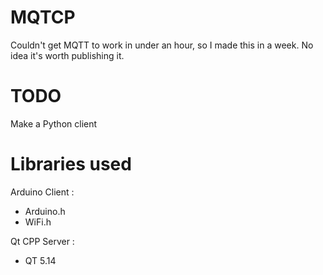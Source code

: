 # MQTCP
Couldn't get MQTT to work in under an hour, so I made this in a week. No idea it's worth publishing it.

# TODO
Make a Python client

# Libraries used

Arduino Client :
- Arduino.h
- WiFi.h
  
Qt CPP Server :
- QT 5.14
